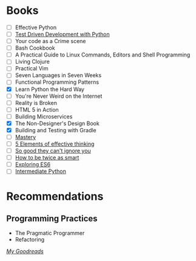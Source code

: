 # Books

- [ ] Effective Python
- [ ] [Test Driven Development with Python](http://obeythetestinggoat.com)
- [ ] Your code as a Crime scene
- [ ] Bash Cookbook
- [ ] A Practical Guide to Linux Commands, Editors and Shell Programming
- [ ] Living Clojure
- [ ] Practical Vim
- [ ] Seven Languages in Seven Weeks
- [ ] Functional Programming Patterns
- [X] Learn Python the Hard Way
- [ ] You're Never Weird on the Internet
- [ ] Reality is Broken
- [ ] HTML 5 in Action
- [ ] Building Microservices
- [X] The Non-Designer's Design Book
- [X] Building and Testing with Gradle
- [ ] [Mastery](http://smile.amazon.com/gp/product/B007V65PBK/ref=smi_www_rco2_go_smi_2147660602)
- [ ] [5 Elements of effective thinking](http://smile.amazon.com/5-Elements-Effective-Thinking-ebook/dp/B008JUVDUE/ref=sr_1_1)
- [ ] [So good they can't ignore you](http://smile.amazon.com/Good-They-Cant-Ignore-You-ebook/dp/B0076DDBJ6/)
- [ ] [How to be twice as smart](http://smile.amazon.com/How-Twice-Smart-Brainpower-Unleashing/dp/0134023471)
- [ ] [Exploring ES6](http://exploringjs.com/)
- [ ] [Intermediate Python](http://book.pythontips.com/en/latest/)

# Recommendations

## Programming Practices

* The Pragmatic Programmer
* Refactoring 

*[My Goodreads](https://www.goodreads.com/user/show/3331615-jamal)*